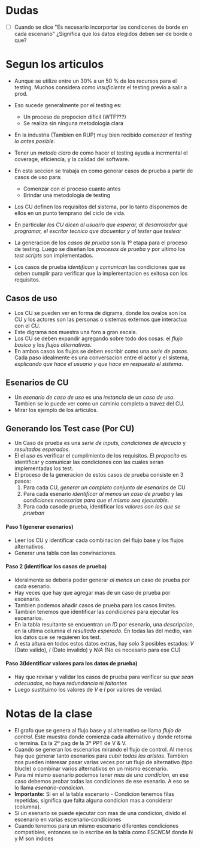 # Dudas
- [ ] Cuando se dice "Es necesario incorportar las condicones de borde en cada escenario" ¿Significa que los datos elegidos deben ser de borde o que?

# Segun los articulos

- Aunque se utilize entre un 30% a un 50 % de los recursos para el testing. Muchos considera como *insuficiente* el testing previo a salir a prod. 
- Eso sucede generalmente por el testing es:
	- Un proceso de propocion dificil (WTF???)
	- Se realiza sin ninguna metodologia clara 
- En la industria (Tambien en RUP) muy bien recibido *comenzar el testing lo antes posible*. 
- Tener un *metodo claro* de como hacer el testing ayuda a incrmental el coverage, eficiencia, y la calidad del software. 
- En esta seccion se trabaja en como generar casos de prueba a partir de casos de uso para: 
	- Comenzar con el proceso cuanto antes 
	- Brindar una metodologia de testing
- Los CU definen los requisitos del sistema, por lo tanto disponemos de ellos en un punto temprano del ciclo de vida. 
- En particular *los CU dicen al usuario que esperar, al desarrolador que programar, el escritor tecnico que docuentar y al tester que testear*

- La generacion de los *casos de prueba* son la 1º etapa para el proceso de testing. Luego se diseñan los *procesos de prueba* y por ultimo los *test scripts* son implementados.
- Los casos de prueba *identifican* y *comunican* las condiciones que se deben cumplir para verificar que la implementacion es exitosa con los requisitos. 


## Casos de uso
- Los CU se pueden ver en forma de digrama, donde los ovalos son los CU y los actores son las personas o sistemas externos que interactua con el CU. 
- Este digrama nos muestra una foro a gran escala. 
- Los CU se deben expandir agregando sobre todo dos cosas: el *flujo basico* y los *flujos alternativos*.
- En ambos casos los flujos se deben escribir como una *serie de pasos*. Cada paso idealmente es una conversacion entre el actor y el sistema, *explicando que hace el usuario y que hace en respuesta el sistema*. 

## Esenarios de CU
- Un *esenario de caso de uso* es una *instancia* de un *caso de uso*. Tambien se lo puede ver como un caminio completo a travez del CU. 
- Mirar los ejemplo de los articulos. 

## Generando los Test case (Por CU)
- Un Caso de prueba es una *serie de inputs, condiciones de ejecucio* y *resultados esperados*.
- El el *uso* es verificar el cumplimiento de los requisitos. El *propocito* es identificar y comunicar las condiciones con las cuales seran implementadas los test.
- El proceso de la generacion de estos casos de prueba consiste en 3 pasos: 
	1. Para cada CU, *generar un completo conjunto de esenarios* de CU
	2. Para cada esenario *identificar al menos un caso de prueba* y las *condiciones necesarias para que el mismo sea ejecutable*. 
	3. Para cada casode prueba, identificar los *valores con los que se prueban*

#### Paso 1 (generar esenarios)
- Leer los CU y identificar cada combinacion del flujo base y los flujos alternativos.
- Generar una tabla con las convinaciones. 

#### Paso 2 (identificar los casos de prueba)
- Ideralmente se deberia poder generar *al menos un* caso de prueba por cada esenario. 
- Hay veces que hay que agregar mas de un caso de prueba por escenario. 
- Tambien podemos añadir casos de prueba para los casos limites. 
- Tambien tenemos que identificar las *condiciones* para ejecutar los escenarios. 
- En la tabla resultante se encuentran un *ID* por esenario, una *descripcion*, en la ultima columna el *resultado esperado*. En todas las del medio, van los datos que se requieren los test. 
- A esta altura en todos estos datos extras, hay solo 3 posibles estados: *V* (Dato valido), *I* (Dato invalido) y *N/A* (No es necesario para ese CU)

#### Paso 3(Identificar valores para los datos de prueba)
- Hay que revisar y validar los casos de prueba para verificar su *que sean adecuados*, no haya *redundancia* ni *faltantes*
- Luego sustituimo los valores de *V* e *I* por valores de verdad. 


# Notas de la clase 
- El grafo que se genera al flujo base y al alternativo se llama *flujo de control*. Este muestra donde comienza cada alternativo y donde retorna o termina. Es la 2º pag de la 3º PPT de V & V.
- Cuando se generan los escenarios mirando el flujo de control. Al menos hay que generar tanto esenarios para *cubir todas las aristas*. Tambien nos pueden interesar pasar varias veces por un flujo de alternativo (tipo blucle) o combinar varios alternativos en un mismo escenario. 
- Para mi mismo esenario podemos tener *mas de una condicion*, en ese caso debemos probar todas las condiciones de ese esenario. A eso se lo llama *esenario-condicion*.
- **Importante:** Si en el la tabla escenario - Condicion tenemos filas repetidas, significa que falta alguna condicion mas a considerar (columna). 
- Si un esenario se puede ejecutar con mas de una condicion, divido el escenario en varias escenario-condiciones
- Cuando tenemos para un mismo escenario diferentes condiciones compatibles, entonces se lo escribe en la tabla como ESC*N*C*M* donde N y M son indices
